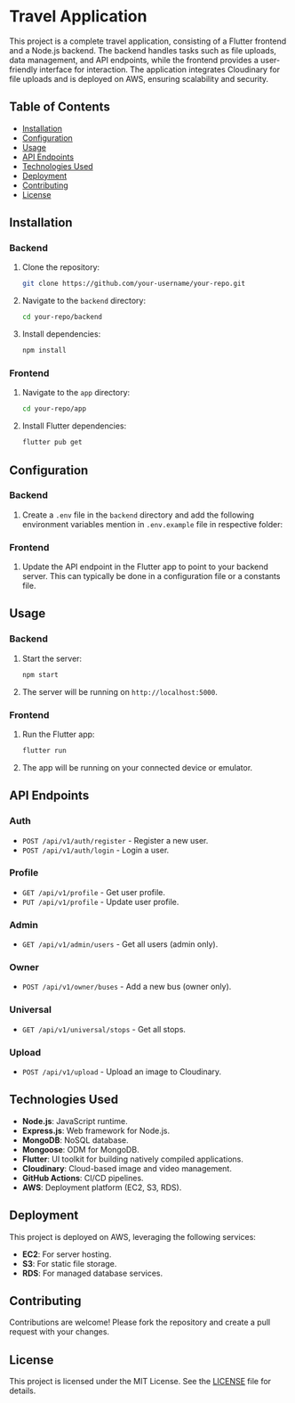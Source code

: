 # Travel Application

This project is a complete travel application, consisting of a Flutter frontend and a Node.js backend. The backend handles tasks such as file uploads, data management, and API endpoints, while the frontend provides a user-friendly interface for interaction. The application integrates Cloudinary for file uploads and is deployed on AWS, ensuring scalability and security.

## Table of Contents
- [Installation](#installation)
- [Configuration](#configuration)
- [Usage](#usage)
- [API Endpoints](#api-endpoints)
- [Technologies Used](#technologies-used)
- [Deployment](#deployment)
- [Contributing](#contributing)
- [License](#license)

## Installation

### Backend

1. Clone the repository:
   ```sh
   git clone https://github.com/your-username/your-repo.git
   ```
2. Navigate to the `backend` directory:
   ```sh
   cd your-repo/backend
   ```
3. Install dependencies:
   ```sh
   npm install
   ```

### Frontend

1. Navigate to the `app` directory:
   ```sh
   cd your-repo/app
   ```
2. Install Flutter dependencies:
   ```sh
   flutter pub get
   ```

## Configuration

### Backend

1. Create a `.env` file in the `backend` directory and add the following environment variables mention in `.env.example` file in respective folder:


### Frontend

1. Update the API endpoint in the Flutter app to point to your backend server. This can typically be done in a configuration file or a constants file.

## Usage

### Backend

1. Start the server:
   ```sh
   npm start
   ```
2. The server will be running on `http://localhost:5000`.

### Frontend

1. Run the Flutter app:
   ```sh
   flutter run
   ```
2. The app will be running on your connected device or emulator.

## API Endpoints

### Auth
- `POST /api/v1/auth/register` - Register a new user.
- `POST /api/v1/auth/login` - Login a user.

### Profile
- `GET /api/v1/profile` - Get user profile.
- `PUT /api/v1/profile` - Update user profile.

### Admin
- `GET /api/v1/admin/users` - Get all users (admin only).

### Owner
- `POST /api/v1/owner/buses` - Add a new bus (owner only).

### Universal
- `GET /api/v1/universal/stops` - Get all stops.

### Upload
- `POST /api/v1/upload` - Upload an image to Cloudinary.

## Technologies Used

- **Node.js**: JavaScript runtime.
- **Express.js**: Web framework for Node.js.
- **MongoDB**: NoSQL database.
- **Mongoose**: ODM for MongoDB.
- **Flutter**: UI toolkit for building natively compiled applications.
- **Cloudinary**: Cloud-based image and video management.
- **GitHub Actions**: CI/CD pipelines.
- **AWS**: Deployment platform (EC2, S3, RDS).

## Deployment

This project is deployed on AWS, leveraging the following services:
- **EC2**: For server hosting.
- **S3**: For static file storage.
- **RDS**: For managed database services.

## Contributing

Contributions are welcome! Please fork the repository and create a pull request with your changes.

## License

This project is licensed under the MIT License. See the [LICENSE](LICENSE) file for details.
